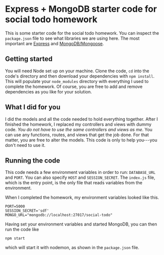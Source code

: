 # Express + MongoDB starter code for social todo homework

This is some starter code for the social todo homework. You can
inspect the `package.json` file to see what libraries we are using
here. The most important are [Express](http://expressjs.com) and
[MongoDB/Mongoose](http://mongoosejs.com).

## Getting started

You will need Node set up on your machine.
Clone the code, `cd` into the
code's directory and then download your dependencies with
`npm install`. This will populate your `node_modules` directory
with everything I used to complete the homework. Of course, you are
free to add and remove dependencies as you like for your solution.

## What I did for you

I did the models and all the code needed to hold everything together. After
I finished the homework, I replaced my controllers and views with dummy code.
_You do not have to use the same controllers and views as me_. You can use
any functions, routes, and views that get the job done. For that matter, you
are free to alter the models. This code is only to help you---you don't need
to use it.

## Running the code

This code needs a few environment variables in order to run: `DATABASE_URL` and
`PORT`. You can also specify `HOST` and `SESSION_SECRET`. The `index.js` file, which
is the entry point, is the only file that reads variables from the environment.

When I completed the homework, my environment variables looked like this.
```
PORT=5000
SESSION_SECRET='sdf'
MONGO_URL="mongodb://localhost:27017/social-todo"
```

Having set your environment variables and started MongoDB,
you can then run the code like

`npm start`

which will start it with nodemon, as shown in the `package.json` file.
